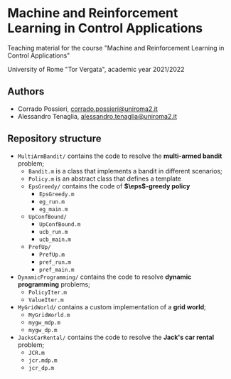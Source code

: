 # Machine and Reinforcement Learning in Control Applications

Teaching material for the course "Machine and Reinforcement Learning in Control Applications"

University of Rome "Tor Vergata", academic year 2021/2022

## Authors

- Corrado Possieri, corrado.possieri@uniroma2.it
- Alessandro Tenaglia, alessandro.tenaglia@uniroma2.it

## Repository structure

- `MultiArmBandit/` contains the code to resolve the **multi-armed bandit** problem;
  - `Bandit.m` is a class that implements a bandit in different scenarios;
  - `Policy.m` is an abstract class that defines a template
  - `EpsGreedy/` contains the code of **$\eps$-greedy policy**
    - `EpsGreedy.m`
    - `eg_run.m`
    - `eg_main.m`
  - `UpConfBound/`
    - `UpConfBound.m`
    - `ucb_run.m`
    - `ucb_main.m`
  - `PrefUp/`
    - `PrefUp.m`
    - `pref_run.m`
    - `pref_main.m`
- `DynamicProgramming/` contains the code to resolve **dynamic programming** problems;
  - `PolicyIter.m`
  - `ValueIter.m`
- `MyGridWorld/` contains a custom implementation of a **grid world**;
  - `MyGridWorld.m`
  - `mygw_mdp.m`
  - `mygw_dp.m`
- `JacksCarRental/` contains the code to resolve the **Jack's car rental** problem;
  - `JCR.m`
  - `jcr.mdp.m`
  - `jcr_dp.m`
